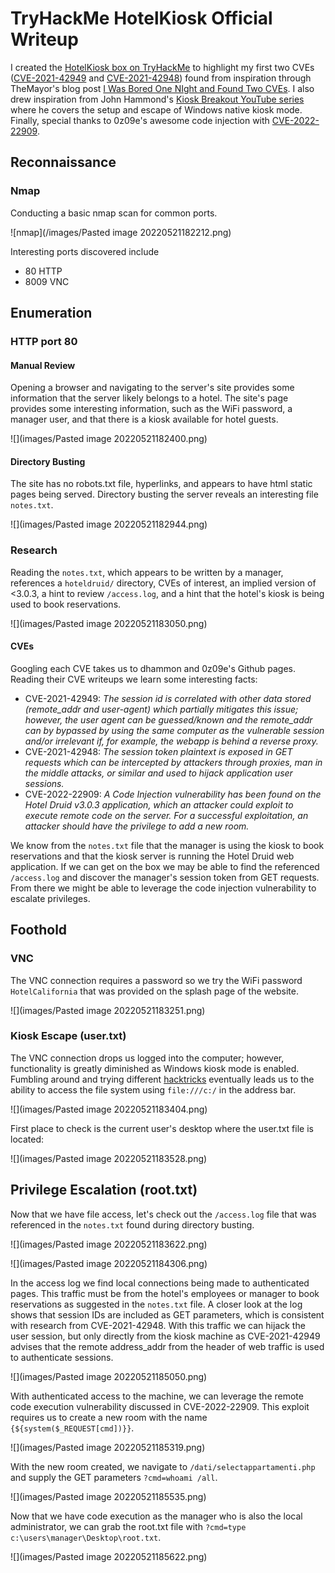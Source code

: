 # TryHackMe HotelKiosk Official Writeup
I created the [HotelKiosk box on TryHackMe]() to highlight my first two CVEs ([CVE-2021-42949](https://github.com/dhammon/HotelDruid-CVE-2021-42949) and [CVE-2021-42948](https://github.com/dhammon/HotelDruid-CVE-2021-42948)) found from inspiration through TheMayor's blog post [I Was Bored One NIght and Found Two CVEs](https://medium.themayor.tech/how-i-was-bored-one-night-and-found-two-cves-4233c3719194).  I also drew inspiration from John Hammond's [Kiosk Breakout YouTube series](https://youtube.com/playlist?list=PL1H1sBF1VAKUFRYvl-OO0Odzpp-9piVZO) where he covers the setup and escape of Windows native kiosk mode.  Finally, special thanks to 0z09e's awesome code injection with [CVE-2022-22909](https://github.com/0z09e/CVE-2022-22909).

## Reconnaissance
### Nmap
Conducting a basic nmap scan for common ports.

![nmap](/images/Pasted image 20220521182212.png)

Interesting ports discovered include
- 80 HTTP
- 8009 VNC

## Enumeration
### HTTP port 80
#### Manual Review
Opening a browser and navigating to the server's site provides some information that the server likely belongs to a hotel.  The site's page provides some interesting information, such as the WiFi password, a manager user, and that there is a kiosk available for hotel guests.

![](images/Pasted image 20220521182400.png)

#### Directory Busting 
The site has no robots.txt file, hyperlinks, and appears to have html static pages being served.  Directory busting the server reveals an interesting file ```notes.txt```.

![](images/Pasted image 20220521182944.png)

### Research
Reading the `notes.txt`, which appears to be written by a manager, references a `hoteldruid/` directory, CVEs of interest, an implied version of <3.0.3, a hint to review `/access.log`, and a hint that the hotel's kiosk is being used to book reservations.

![](images/Pasted image 20220521183050.png)

#### CVEs
Googling each CVE takes us to dhammon and 0z09e's Github pages.  Reading their CVE writeups we learn some interesting facts:
- CVE-2021-42949: *The session id is correlated with other data stored (remote_addr and user-agent) which partially mitigates this issue; however, the user agent can be guessed/known and the remote_addr can by bypassed by using the same computer as the vulnerable session and/or irrelevant if, for example, the webapp is behind a reverse proxy.*
- CVE-2021-42948: *The session token plaintext is exposed in GET requests which can be intercepted by attackers through proxies, man in the middle attacks, or similar and used to hijack application user sessions.*
- CVE-2022-22909: *A Code Injection vulnerability has been found on the Hotel Druid v3.0.3 application, which an attacker could exploit to execute remote code on the server. For a successful exploitation, an attacker should have the privilege to add a new room.*

We know from the `notes.txt` file that the manager is using the kiosk to book reservations and that the kiosk server is running the Hotel Druid web application.  If we can get on the box we may be able to find the referenced `/access.log` and discover the manager's session token from GET requests.  From there we might be able to leverage the code injection vulnerability to escalate privileges. 

## Foothold

### VNC
The VNC connection requires a password so we try the WiFi password `HotelCalifornia` that was provided on the splash page of the website.

![](images/Pasted image 20220521183251.png)

### Kiosk Escape (user.txt)
The VNC connection drops us logged into the computer; however, functionality is greatly diminished as Windows kiosk mode is enabled.  Fumbling around and trying different [hacktricks](https://book.hacktricks.xyz/hardware-physical-access/escaping-from-gui-applications#accessing-filesystem-from-the-browser) eventually leads us to the ability to access the file system using `file:///c:/` in the address bar.

![](images/Pasted image 20220521183404.png)

First place to check is the current user's desktop where the user.txt file is located:

![](images/Pasted image 20220521183528.png)

## Privilege Escalation (root.txt)
Now that we have file access, let's check out the `/access.log` file that was referenced in the `notes.txt` found during directory busting.

![](images/Pasted image 20220521183622.png)

![](images/Pasted image 20220521184306.png)

In the access log we find local connections being made to authenticated pages.  This traffic must be from the hotel's employees or manager to book reservations as suggested in the `notes.txt` file.  A closer look at the log shows that session IDs are included as GET parameters, which is consistent with research from CVE-2021-42948.  With this traffic we can hijack the user session, but only directly from the kiosk machine as CVE-2021-42949 advises that the remote address_addr from the header of web traffic is used to authenticate sessions.

![](images/Pasted image 20220521185050.png)

With authenticated access to the machine, we can leverage the remote code execution vulnerability discussed in CVE-2022-22909.  This exploit requires us to create a new room with the name `{${system($_REQUEST[cmd])}}`. 

![](images/Pasted image 20220521185319.png)

With the new room created, we navigate to `/dati/selectappartamenti.php` and supply the GET parameters `?cmd=whoami /all`. 

![](images/Pasted image 20220521185535.png)

Now that we have code execution as the manager who is also the local administrator, we can grab the root.txt file with `?cmd=type c:\users\manager\Desktop\root.txt`.

![](images/Pasted image 20220521185622.png)
